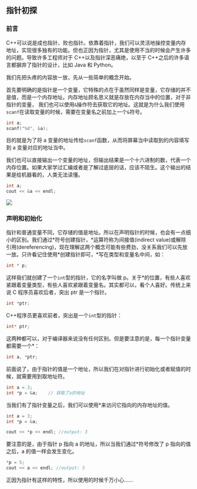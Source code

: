 ## 指针初探

### 前言

C++可以说是成也指针、败也指针。依靠着指针，我们可以灵活地操控变量内存地址，实现很多独有的功能。但也正因为指针，尤其是使用不当的时候会产生许多的问题。导致许多工程师对于 C++以及指针深恶痛绝，以至于 C++之后的许多语言都摒弃了指针的设计，比如 Java 和 Python。

我们先把头疼的内容放一放，先从一些简单的概念开始。

首先要明确的是指针是一个变量，它特殊的点在于虽然同样是变量，它存储的并不是值，而是一个内存地址。内存地址顾名思义就是存放在内存当中的位置，对于非指针的变量， 我们也可以使用`&`操作符去获取它的地址。这就是为什么我们使用`scanf`在读取变量的时候，需要在变量名之前加上一个`&`符号。

```C++
int a;
scanf("%d", &a);
```

目的就是为了将 a 变量的地址传给`scanf`函数，从而将屏幕当中读取到的内容填写到 a 变量对应的地址当中。

我们也可以直接输出一个变量的地址，但输出结果是一个十六进制的数，代表一个内存位置。如果大家学过汇编或者是了解过底层的话，应该不陌生。这个输出的结果是给机器看的，人类无法读懂。

```C++
int a;
cout << &a << endl;
```

![](https://tva1.sinaimg.cn/large/008i3skNgy1gvtub2pkdfj3148030q37.jpg)

### 声明和初始化

指针和普通变量不同，它存储的值是地址。所以在声明指针的时候，也会有一点细小的区别。我们通过\*符号创建指针，\*运算符称为间接值(indirect value)或解除引用(dereferencing)，现在理解这两个概念可能有些费劲，没关系我们可以先放一放。只许看记住使用\*创建指针即可，\*写在类型和变量名中间，如：

```C++
int * p;
```

这样我们就创建了一个`int`型的指针，它的名字叫做 p。关于\*的位置，有些人喜欢紧跟着变量类型，有些人喜欢紧跟着变量名。其实都可以，看个人喜好。传统上来说 C 程序员喜欢后者，突出 ptr 是一个指针。

```C++
int *ptr;
```

C++程序员更喜欢前者，突出是一个`int`型的指针：

```C++
int* ptr;
```

这两种都可以，对于编译器来说没有任何区别。但是要注意的是，每一个指针变量都需要一个\*：

```C++
int a, *ptr;
```

前面说了，由于指针的值是一个地址，所以我们在对指针进行初始化或者赋值的时候，就需要用到取地址符。

```C++
int a = 3;
int *p = &a;	// 获取了a的地址
```

当我们有了指针变量之后，我们可以使用\*来访问它指向的内存地址的值。

```C++
int a = 3;
int *p = &a;

cout << *p << endl; //output: 3
```

要注意的是，由于指针 p 指向 a 的地址，所以当我们通过\*符号修改了 p 指向的值之后，a 的值一样会发生变化。

```C++
*p = 5;
cout << a << endl; //output: 5
```

正因为指针有这样的特性，所以使用的时候千万小心……
